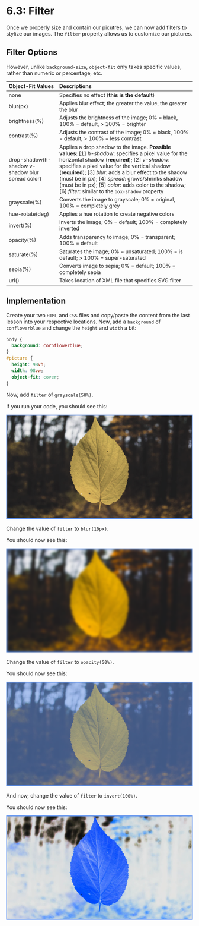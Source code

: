 # 6.3: Filter

Once we properly size and contain our picutres, we can now add filters to stylize our images. The `filter` property allows us to customize our pictures.

## Filter Options

However, unlike `background-size`, `object-fit` only takes specific values, rather than numeric or percentage, etc.  


| Object-Fit Values | Descriptions |
| :--- | :--- |
| none | Specifies no effect \(**this is the default**\) |
| blur\(px\) | Applies blur effect; the greater the value, the greater the blur |
| brightness\(%\) | Adjusts the brightness of the image; 0% = black, 100% = default, &gt; 100% = brighter |
| contrast\(%\) | Adjusts the contrast of the image; 0% = black, 100% = default, &gt; 100% = less contrast |
| drop-shadow\(h-shadow v-shadow blur spread color\) | Applies a drop shadow to the image.  **Possible values:** \[1\] _h-shadow_: specifies a pixel value for the horizontal shadow \(**required**\); \[2\] _v-shadow_: specifies a pixel value for the vertical shadow \(**required**\); \[3\] _blur_: adds a blur effect to the shadow \(must be in px\); \[4\] _spread_: grows/shrinks shadow \(must be in px\); \[5\] _color_: adds color to the shadow; \[6\] _filter_: similar to the `box-shadow` property |
| grayscale\(%\) | Converts the image to grayscale; 0% = original, 100% = completely grey |
| hue-rotate\(deg\) | Applies a hue rotation to create negative colors |
| invert\(%\) | Inverts the image; 0% = default; 100% = completely inverted |
| opacity\(%\) | Adds transparency to image; 0% = transparent; 100% = default |
| saturate\(%\) | Saturates the image; 0% = unsaturated; 100% = is default; &gt; 100% = super-saturated |
| sepia\(%\) | Converts image to sepia; 0% = default; 100% = completely sepia |
| url\(\) | Takes location of XML file that specifies SVG filter |

## Implementation

Create your two `HTML` and `CSS` files and copy/paste the content from the last lesson into your respective locations. Now, add a `background` of `conflowerblue` and change the `height` and `width` a bit:  


```css
body {
  background: cornflowerblue;
}
#picture {
  height: 98vh;
  width: 98vw;
  object-fit: cover;
}
```

Now, add `filter` of `grayscale(50%)`.

If you run your code, you should see this:

![](../../.gitbook/assets/6.3.01.png)

Change the value of `filter` to `blur(10px)`.

You should now see this:

![](../../.gitbook/assets/6.3.02.png)

Change the value of `filter` to `opacity(50%)`.

You should now see this:

![](../../.gitbook/assets/6.3.03.png)

And now, change the value of `filter` to `invert(100%)`.

You should now see this:

![](../../.gitbook/assets/6.3.04.png)

